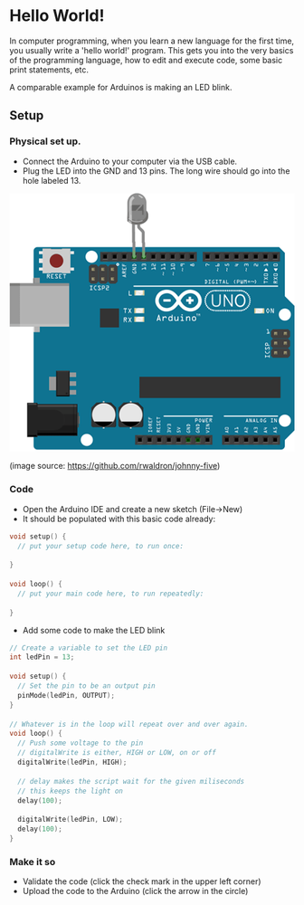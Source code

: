 # Hello World!

In computer programming, when you learn a new language for the first time, you
usually write a 'hello world!' program. This gets you into the very basics of
the programming language, how to edit and execute code, some basic print
statements, etc.

A comparable example for Arduinos is making an LED blink. 

## Setup

### Physical set up.

- Connect the Arduino to your computer via the USB cable.
- Plug the LED into the GND and 13 pins. The long wire should go into the hole labeled 13.

![led-blink](images/led-blink.gif)

(image source: https://github.com/rwaldron/johnny-five)

### Code

- Open the Arduino IDE and create a new sketch (File->New)
- It should be populated with this basic code already:

```c
void setup() {
  // put your setup code here, to run once:

}

void loop() {
  // put your main code here, to run repeatedly:

}
```

- Add some code to make the LED blink

```c
// Create a variable to set the LED pin
int ledPin = 13;

void setup() {
  // Set the pin to be an output pin
  pinMode(ledPin, OUTPUT);
}

// Whatever is in the loop will repeat over and over again.
void loop() {
  // Push some voltage to the pin
  // digitalWrite is either, HIGH or LOW, on or off
  digitalWrite(ledPin, HIGH);

  // delay makes the script wait for the given miliseconds
  // this keeps the light on
  delay(100);

  digitalWrite(ledPin, LOW);
  delay(100);
}
```

### Make it so
- Validate the code (click the check mark in the upper left corner)
- Upload the code to the Arduino (click the arrow in the circle)
